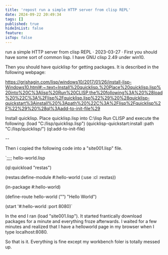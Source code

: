 ```yaml
---
title: 'repost run a simple HTTP server from clisp REPL'
date: 2024-09-22 20:49:34
tags: []
published: true
hideInList: false
feature: 
isTop: false
---
```

run a simple HTTP server from clisp REPL
· 2023-03-27 ·
First you should have some sort of common lisp. I have GNU clisp 2.49 under win10.

Then you should have quicklisp for getting packages. It is described in the following webpage:

https://grishagin.com/lisp/windows10/2017/01/26/install-lisp-Windows10.html#:~:text=Install%20quicklisp.%20Place%20quicklisp.lisp%20into%20C%3Alisp%20Run%20CLISP,the%20following%3A%20%28load%20%22C%3A%2Flisp%2Fquicklisp.lisp%22%29%20%28quicklisp-quickstart%3Ainstall%20%3Apath%20%22C%3A%2Flisp%2Fquicklisp%2F%22%29%20%28ql%3Aadd-to-init-file%29

Install quicklisp.
Place quicklisp.lisp into C:\lisp
Run CLISP and execute the following:
(load "C:/lisp/quicklisp.lisp")
(quicklisp-quickstart:install :path "C:/lisp/quicklisp/")
(ql:add-to-init-file)

--

Then i copied the following code into a "site001.lisp" file.

`;;;; hello-world.lisp

(ql:quickload "restas")

(restas:define-module #:hello-world
(:use :cl :restas))

(in-package #:hello-world)

(define-route hello-world ("")
"Hello World")

(start '#:hello-world :port 8080)`

In the end I ran (load "site001.lisp"). It started frantically download packages for a minute and everything froze afterwards. I waited for a few minutes and realized that I have a helloworld page in my browser when I type localhost:8080.

So that is it. Everything is fine except my workbench foler is totally messed up.